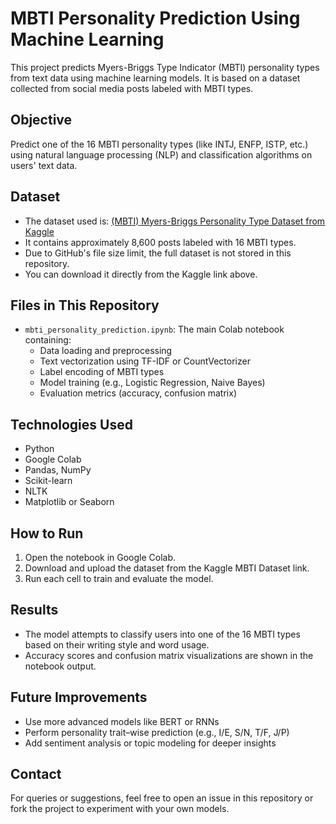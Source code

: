 # MBTI Personality Prediction Using Machine Learning

This project predicts Myers-Briggs Type Indicator (MBTI) personality types from text data using machine learning models. It is based on a dataset collected from social media posts labeled with MBTI types.

## Objective
Predict one of the 16 MBTI personality types (like INTJ, ENFP, ISTP, etc.) using natural language processing (NLP) and classification algorithms on users' text data.

## Dataset
- The dataset used is: [(MBTI) Myers-Briggs Personality Type Dataset from Kaggle](https://www.kaggle.com/datasets/datasnaek/mbti-type)
- It contains approximately 8,600 posts labeled with 16 MBTI types.
- Due to GitHub's file size limit, the full dataset is not stored in this repository.
- You can download it directly from the Kaggle link above.

## Files in This Repository
- `mbti_personality_prediction.ipynb`: The main Colab notebook containing:
  - Data loading and preprocessing
  - Text vectorization using TF-IDF or CountVectorizer
  - Label encoding of MBTI types
  - Model training (e.g., Logistic Regression, Naive Bayes)
  - Evaluation metrics (accuracy, confusion matrix)

## Technologies Used
- Python
- Google Colab
- Pandas, NumPy
- Scikit-learn
- NLTK 
- Matplotlib or Seaborn

## How to Run
1. Open the notebook in Google Colab.
2. Download and upload the dataset from the Kaggle MBTI Dataset link.
3. Run each cell to train and evaluate the model.

## Results
- The model attempts to classify users into one of the 16 MBTI types based on their writing style and word usage.
- Accuracy scores and confusion matrix visualizations are shown in the notebook output.

## Future Improvements
- Use more advanced models like BERT or RNNs
- Perform personality trait–wise prediction (e.g., I/E, S/N, T/F, J/P)
- Add sentiment analysis or topic modeling for deeper insights

## Contact
For queries or suggestions, feel free to open an issue in this repository or fork the project to experiment with your own models.
